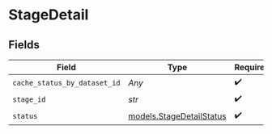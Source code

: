 # StageDetail


## Fields

| Field                                                      | Type                                                       | Required                                                   | Description                                                |
| ---------------------------------------------------------- | ---------------------------------------------------------- | ---------------------------------------------------------- | ---------------------------------------------------------- |
| `cache_status_by_dataset_id`                               | *Any*                                                      | :heavy_check_mark:                                         | N/A                                                        |
| `stage_id`                                                 | *str*                                                      | :heavy_check_mark:                                         | N/A                                                        |
| `status`                                                   | [models.StageDetailStatus](../models/stagedetailstatus.md) | :heavy_check_mark:                                         | N/A                                                        |